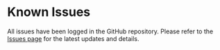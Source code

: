 # Known Issues

All issues have been logged in the GitHub repository. Please refer to the [Issues page](https://github.com/fkcurrie/utba-swarmmap/issues) for the latest updates and details. 